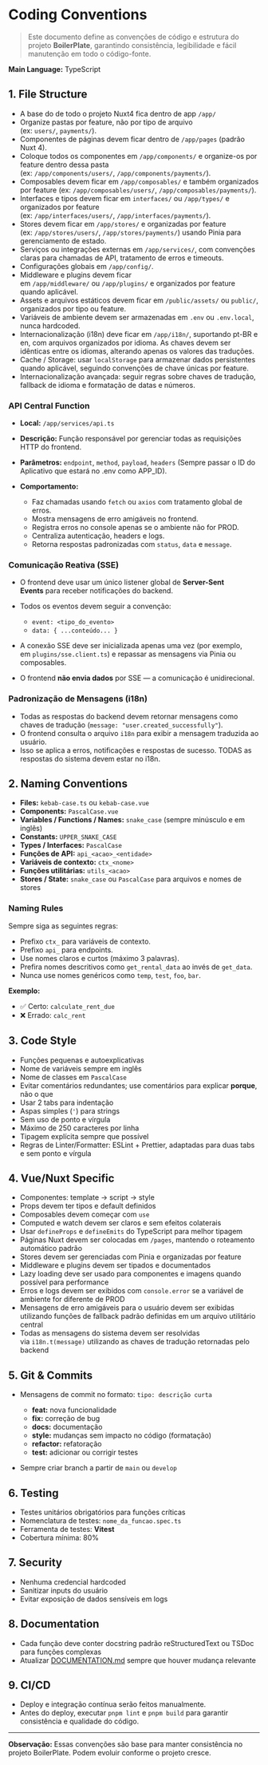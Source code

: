 # **Coding Conventions**

> Este documento define as convenções de código e estrutura do projeto **BoilerPlate**, garantindo consistência, legibilidade e fácil manutenção em todo o código-fonte.

**Main Language:** TypeScript

## **1. File Structure**

- A base do de todo o projeto Nuxt4 fica dentro de app `/app/`
- Organize pastas por feature, não por tipo de arquivo (ex: `users/`, `payments/`).
- Componentes de páginas devem ficar dentro de `/app/pages` (padrão Nuxt 4).
- Coloque todos os componentes em `/app/components/` e organize-os por feature dentro dessa pasta (ex: `/app/components/users/`, `/app/components/payments/`).
- Composables devem ficar em `/app/composables/` e também organizados por feature (ex: `/app/composables/users/`, `/app/composables/payments/`).
- Interfaces e tipos devem ficar em `interfaces/` ou `/app/types/` e organizados por feature (ex: `/app/interfaces/users/`, `/app/interfaces/payments/`).
- Stores devem ficar em `/app/stores/` e organizadas por feature (ex: `/app/stores/users/`, `/app/stores/payments/`) usando Pinia para gerenciamento de estado.
- Serviços ou integrações externas em `/app/services/`, com convenções claras para chamadas de API, tratamento de erros e timeouts.
- Configurações globais em `/app/config/`.
- Middleware e plugins devem ficar em `/app/middleware/` ou `/app/plugins/` e organizados por feature quando aplicável.
- Assets e arquivos estáticos devem ficar em `/public/assets/` ou `public/`, organizados por tipo ou feature.
- Variáveis de ambiente devem ser armazenadas em `.env` ou `.env.local`, nunca hardcoded.
- Internacionalização (i18n) deve ficar em `/app/i18n/`, suportando pt-BR e en, com arquivos organizados por idioma. As chaves devem ser idênticas entre os idiomas, alterando apenas os valores das traduções.
- Cache / Storage: usar `localStorage` para armazenar dados persistentes quando aplicável, seguindo convenções de chave únicas por feature.
- Internacionalização avançada: seguir regras sobre chaves de tradução, fallback de idioma e formatação de datas e números.

### **API Central Function**

- **Local:** `/app/services/api.ts`
- **Descrição:** Função responsável por gerenciar todas as requisições HTTP do frontend.
- **Parâmetros:** `endpoint`, `method`, `payload`, `headers` (Sempre passar o ID do Aplicativo que estará no .env como APP_ID).
- **Comportamento:**

  - Faz chamadas usando `fetch` ou `axios` com tratamento global de erros.
  - Mostra mensagens de erro amigáveis no frontend.
  - Registra erros no console apenas se o ambiente não for PROD.
  - Centraliza autenticação, headers e logs.
  - Retorna respostas padronizadas com `status`, `data` e `message`.

### **Comunicação Reativa (SSE)**

- O frontend deve usar um único listener global de **Server-Sent Events** para receber notificações do backend.
- Todos os eventos devem seguir a convenção:

  - `event: <tipo_do_evento>`
  - `data: { ...conteúdo... }`

- A conexão SSE deve ser inicializada apenas uma vez (por exemplo, em `plugins/sse.client.ts`) e repassar as mensagens via Pinia ou composables.
- O frontend **não envia dados** por SSE — a comunicação é unidirecional.

### **Padronização de Mensagens (i18n)**

- Todas as respostas do backend devem retornar mensagens como chaves de tradução (`message: "user.created_successfully"`).
- O frontend consulta o arquivo `i18n` para exibir a mensagem traduzida ao usuário.
- Isso se aplica a erros, notificações e respostas de sucesso. TODAS as respostas do sistema devem estar no i18n.

## **2. Naming Conventions**

- **Files:** `kebab-case.ts` ou `kebab-case.vue`
- **Components:** `PascalCase.vue`
- **Variables / Functions / Names:** `snake_case` (sempre minúsculo e em inglês)
- **Constants:** `UPPER_SNAKE_CASE`
- **Types / Interfaces:** `PascalCase`
- **Funções de API:** `api_<acao>_<entidade>`
- **Variáveis de contexto:** `ctx_<nome>`
- **Funções utilitárias:** `utils_<acao>`
- **Stores / State:** `snake_case` ou `PascalCase` para arquivos e nomes de stores

### **Naming Rules**

Sempre siga as seguintes regras:

- Prefixo `ctx_` para variáveis de contexto.
- Prefixo `api_` para endpoints.
- Use nomes claros e curtos (máximo 3 palavras).
- Prefira nomes descritivos como `get_rental_data` ao invés de `get_data`.
- Nunca use nomes genéricos como `temp`, `test`, `foo`, `bar`.

**Exemplo:**

- ✅ Certo: `calculate_rent_due`
- ❌ Errado: `calc_rent`

## **3. Code Style**

- Funções pequenas e autoexplicativas
- Nome de variáveis sempre em inglês
- Nome de classes em `PascalCase`
- Evitar comentários redundantes; use comentários para explicar **porque**, não o que
- Usar 2 tabs para indentação
- Aspas simples (`'`) para strings
- Sem uso de ponto e vírgula
- Máximo de 250 caracteres por linha
- Tipagem explícita sempre que possível
- Regras de Linter/Formatter: ESLint + Prettier, adaptadas para duas tabs e sem ponto e vírgula

## **4. Vue/Nuxt Specific**

- Componentes: template → script → style
- Props devem ter tipos e default definidos
- Composables devem começar com `use`
- Computed e watch devem ser claros e sem efeitos colaterais
- Usar `defineProps` e `defineEmits` do TypeScript para melhor tipagem
- Páginas Nuxt devem ser colocadas em `/pages`, mantendo o roteamento automático padrão
- Stores devem ser gerenciadas com Pinia e organizadas por feature
- Middleware e plugins devem ser tipados e documentados
- Lazy loading deve ser usado para componentes e imagens quando possível para performance
- Erros e logs devem ser exibidos com `console.error` se a variável de ambiente for diferente de PROD
- Mensagens de erro amigáveis para o usuário devem ser exibidas utilizando funções de fallback padrão definidas em um arquivo utilitário central
- Todas as mensagens do sistema devem ser resolvidas via `i18n.t(message)` utilizando as chaves de tradução retornadas pelo backend

## **5. Git & Commits**

- Mensagens de commit no formato: `tipo: descrição curta`

  - **feat:** nova funcionalidade
  - **fix:** correção de bug
  - **docs:** documentação
  - **style:** mudanças sem impacto no código (formatação)
  - **refactor:** refatoração
  - **test:** adicionar ou corrigir testes

- Sempre criar branch a partir de `main` ou `develop`

## **6. Testing**

- Testes unitários obrigatórios para funções críticas
- Nomenclatura de testes: `nome_da_funcao.spec.ts`
- Ferramenta de testes: **Vitest**
- Cobertura mínima: 80%

## **7. Security**

- Nenhuma credencial hardcoded
- Sanitizar inputs do usuário
- Evitar exposição de dados sensíveis em logs

## **8. Documentation**

- Cada função deve conter docstring padrão reStructuredText ou TSDoc para funções complexas
- Atualizar [DOCUMENTATION.md](http://documentation.md/) sempre que houver mudança relevante

## **9. CI/CD**

- Deploy e integração contínua serão feitos manualmente.
- Antes do deploy, executar `pnpm lint` e `pnpm build` para garantir consistência e qualidade do código.

---

**Observação:** Essas convenções são base para manter consistência no projeto BoilerPlate. Podem evoluir conforme o projeto cresce.
